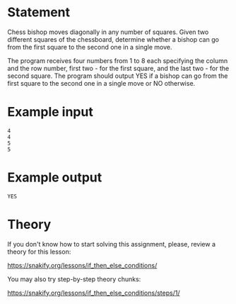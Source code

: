 # Statement

Chess bishop moves diagonally in any number of squares. Given two different squares of the chessboard, determine whether a bishop can go from the first square to the second one in a single move.


The program receives four numbers from 1 to 8 each specifying the column and the row number, first two - for the first square, and the last two - for the second square. The program should output YES if a bishop can go from the first square to the second one in a single move or NO otherwise.

 

# Example input

```
4
4
5
5
```

# Example output

```
YES
```

# Theory

If you don't know how to start solving this assignment, please, review a theory for this lesson:

https://snakify.org/lessons/if_then_else_conditions/ 

You may also try step-by-step theory chunks:

https://snakify.org/lessons/if_then_else_conditions/steps/1/ 
